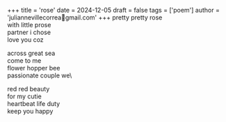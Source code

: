 +++
title = 'rose'
date = 2024-12-05
draft = false
tags = ['poem']
author = 'juliannevillecorrea🐞gmail.com'
+++
pretty pretty rose\
with little prose\
partner i chose\
love you coz

across great sea\
come to me\
flower hopper bee\
passionate couple we\ 

red red beauty\
for my cutie\
heartbeat life duty\
keep you happy
